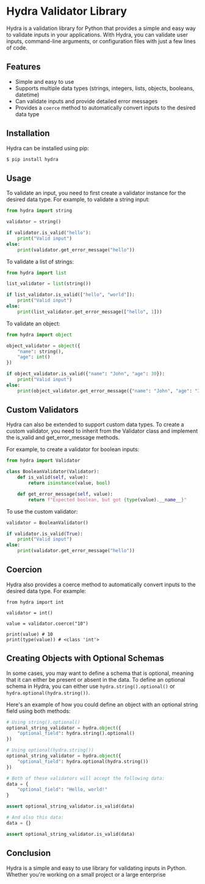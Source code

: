 # Hydra Validator Library

Hydra is a validation library for Python that provides a simple and easy way to validate inputs in your applications. With Hydra, you can validate user inputs, command-line arguments, or configuration files with just a few lines of code.

## Features
- Simple and easy to use
- Supports multiple data types (strings, integers, lists, objects, booleans, datetime)
- Can validate inputs and provide detailed error messages
- Provides a `coerce` method to automatically convert inputs to the desired data type

## Installation
Hydra can be installed using pip:

```bash
$ pip install hydra
```


## Usage
To validate an input, you need to first create a validator instance for the desired data type. For example, to validate a string input:

```python
from hydra import string

validator = string()

if validator.is_valid("hello"):
    print("Valid input")
else:
    print(validator.get_error_message("hello"))
```

To validate a list of strings:

```python
from hydra import list

list_validator = list(string())

if list_validator.is_valid(["hello", "world"]):
    print("Valid input")
else:
    print(list_validator.get_error_message(["hello", 1]))
```

To validate an object:

```python
from hydra import object

object_validator = object({
    "name": string(),
    "age": int()
})

if object_validator.is_valid({"name": "John", "age": 30}):
    print("Valid input")
else:
    print(object_validator.get_error_message({"name": "John", "age": "30"}))
```

## Custom Validators

Hydra can also be extended to support custom data types. To create a custom validator, you need to inherit from the Validator class and implement the is_valid and get_error_message methods.

For example, to create a validator for boolean inputs:

```python
from hydra import Validator

class BooleanValidator(Validator):
    def is_valid(self, value):
        return isinstance(value, bool)

    def get_error_message(self, value):
        return f"Expected boolean, but got {type(value).__name__}"
```

To use the custom validator:

```python
validator = BooleanValidator()

if validator.is_valid(True):
    print("Valid input")
else:
    print(validator.get_error_message("hello"))
```

## Coercion

Hydra also provides a coerce method to automatically convert inputs to the desired data type. For example:

```
from hydra import int

validator = int()

value = validator.coerce("10")

print(value) # 10
print(type(value)) # <class 'int'>
```

## Creating Objects with Optional Schemas

In some cases, you may want to define a schema that is optional, meaning that it can either be present or absent in the data. To define an optional schema in Hydra, you can either use `hydra.string().optional()` or `hydra.optional(hydra.string())`.

Here's an example of how you could define an object with an optional string field using both methods:

```python
# Using string().optional()
optional_string_validator = hydra.object({
    "optional_field": hydra.string().optional()
})

# Using optional(hydra.string())
optional_string_validator = hydra.object({
    "optional_field": hydra.optional(hydra.string())
})

# Both of these validators will accept the following data:
data = {
    "optional_field": "Hello, world!"
}

assert optional_string_validator.is_valid(data)

# And also this data:
data = {}

assert optional_string_validator.is_valid(data)
```

## Conclusion

Hydra is a simple and easy to use library for validating inputs in Python. Whether you're working on a small project or a large enterprise